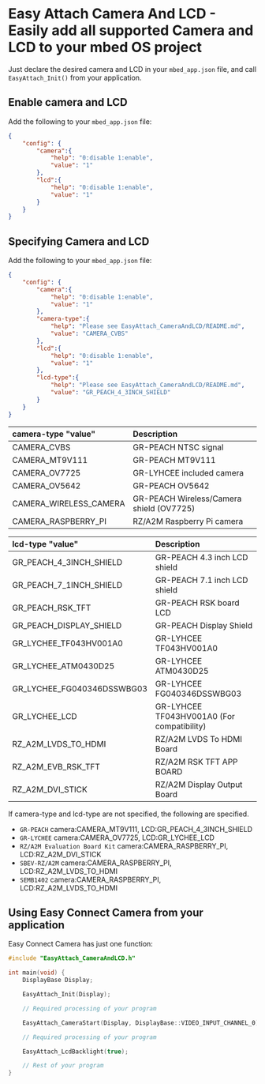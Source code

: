 # Easy Attach Camera And LCD - Easily add all supported Camera and LCD to your mbed OS project

Just declare the desired camera and LCD in your `mbed_app.json` file, and call `EasyAttach_Init()` from your application.

## Enable camera and LCD

Add the following to your ``mbed_app.json`` file:

```json
{
    "config": {
        "camera":{
            "help": "0:disable 1:enable",
            "value": "1"
        },
        "lcd":{
            "help": "0:disable 1:enable",
            "value": "1"
        }
    }
}
```

## Specifying Camera and LCD

Add the following to your ``mbed_app.json`` file:

```json
{
    "config": {
        "camera":{
            "help": "0:disable 1:enable",
            "value": "1"
        },
        "camera-type":{
            "help": "Please see EasyAttach_CameraAndLCD/README.md",
            "value": "CAMERA_CVBS"
        },
        "lcd":{
            "help": "0:disable 1:enable",
            "value": "1"
        },
        "lcd-type":{
            "help": "Please see EasyAttach_CameraAndLCD/README.md",
            "value": "GR_PEACH_4_3INCH_SHIELD"
        }
    }
}
```

| camera-type "value"        | Description                        |
|:---------------------------|:-----------------------------------|
| CAMERA_CVBS                | GR-PEACH NTSC signal               |
| CAMERA_MT9V111             | GR-PEACH MT9V111                   |
| CAMERA_OV7725              | GR-LYHCEE included camera          |
| CAMERA_OV5642              | GR-PEACH OV5642                    |
| CAMERA_WIRELESS_CAMERA     | GR-PEACH Wireless/Camera shield (OV7725) |
| CAMERA_RASPBERRY_PI        | RZ/A2M Raspberry Pi camera         |

| lcd-type "value"           | Description                        |
|:---------------------------|:-----------------------------------|
| GR_PEACH_4_3INCH_SHIELD    | GR-PEACH 4.3 inch LCD shield       |
| GR_PEACH_7_1INCH_SHIELD    | GR-PEACH 7.1 inch LCD shield       |
| GR_PEACH_RSK_TFT           | GR-PEACH RSK board LCD             |
| GR_PEACH_DISPLAY_SHIELD    | GR-PEACH Display Shield            |
| GR_LYCHEE_TF043HV001A0     | GR-LYHCEE TF043HV001A0             |
| GR_LYCHEE_ATM0430D25       | GR-LYHCEE ATM0430D25               |
| GR_LYCHEE_FG040346DSSWBG03 | GR-LYHCEE FG040346DSSWBG03         |
| GR_LYCHEE_LCD              | GR-LYHCEE TF043HV001A0 (For compatibility) |
| RZ_A2M_LVDS_TO_HDMI        | RZ/A2M LVDS To HDMI Board          |
| RZ_A2M_EVB_RSK_TFT         | RZ/A2M RSK TFT APP BOARD           |
| RZ_A2M_DVI_STICK           | RZ/A2M Display Output Board        |

If camera-type and lcd-type are not specified, the following are specified.
* ``GR-PEACH``    camera:CAMERA_MT9V111, LCD:GR_PEACH_4_3INCH_SHIELD  
* ``GR-LYCHEE``   camera:CAMERA_OV7725,  LCD:GR_LYCHEE_LCD  
* ``RZ/A2M Evaluation Board Kit`` camera:CAMERA_RASPBERRY_PI, LCD:RZ_A2M_DVI_STICK
* ``SBEV-RZ/A2M`` camera:CAMERA_RASPBERRY_PI, LCD:RZ_A2M_LVDS_TO_HDMI
* ``SEMB1402``    camera:CAMERA_RASPBERRY_PI, LCD:RZ_A2M_LVDS_TO_HDMI


## Using Easy Connect Camera from your application

Easy Connect Camera has just one function:

```cpp
#include "EasyAttach_CameraAndLCD.h"

int main(void) {
    DisplayBase Display;

    EasyAttach_Init(Display);

    // Required processing of your program

    EasyAttach_CameraStart(Display, DisplayBase::VIDEO_INPUT_CHANNEL_0);

    // Required processing of your program

    EasyAttach_LcdBacklight(true);

    // Rest of your program
}
```
